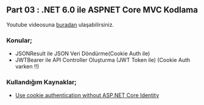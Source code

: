 ## Part 03 : .NET 6.0 ile ASPNET Core MVC Kodlama
Youtube videosuna [buradan](https://youtu.be/V2rRRPDWOfY) ulaşabilirsiniz.

### Konular;
- JSONResult ile JSON Veri Döndürme(Cookie Auth ile) 
- JWTBearer ile API Controller Oluşturma (JWT Token ile) (Cookie Auth varken !!)

### Kullandığım Kaynaklar;
- [Use cookie authentication without ASP.NET Core Identity](https://learn.microsoft.com/en-us/aspnet/core/security/authentication/cookie?view=aspnetcore-6.0)

